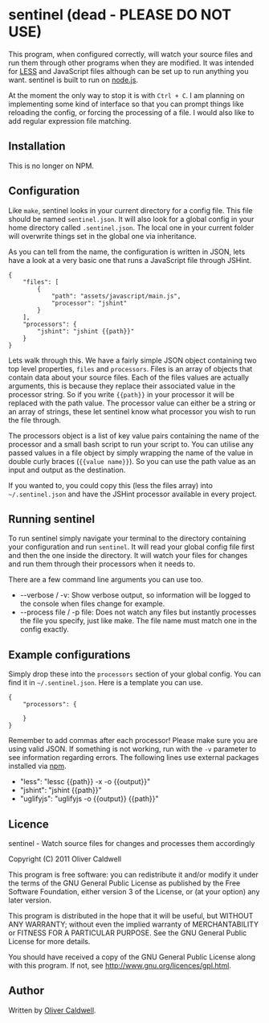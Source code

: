# sentinel (dead - PLEASE DO NOT USE)

This program, when configured correctly, will watch your source files and run them through other programs when they are modified. It was intended for [LESS](http://lesscss.org/) and JavaScript files although can be set up to run anything you want. sentinel is built to run on [node.js](http://nodejs.org/).

At the moment the only way to stop it is with `Ctrl + C`. I am planning on implementing some kind of interface so that you can prompt things like reloading the config, or forcing the processing of a file. I would also like to add regular expression file matching.

## Installation

This is no longer on NPM.

## Configuration

Like `make`, sentinel looks in your current directory for a config file. This file should be named `sentinel.json`. It will also look for a global config in your home directory called `.sentinel.json`. The local one in your current folder will overwrite things set in the global one via inheritance.

As you can tell from the name, the configuration is written in JSON, lets have a look at a very basic one that runs a JavaScript file through JSHint.

    {
        "files": [
            {
                "path": "assets/javascript/main.js",
                "processor": "jshint"
            }
        ],
        "processors": {
            "jshint": "jshint {{path}}"
        }
    }

Lets walk through this. We have a fairly simple JSON object containing two top level properties, `files` and `processors`. Files is an array of objects that contain data about your source files. Each of the files values are actually arguments, this is because they replace their associated value in the processor string. So if you write `{{path}}` in your processor it will be replaced with the path value. The processor value can either be a string or an array of strings, these let sentinel know what processor you wish to run the file through.

The processors object is a list of key value pairs containing the name of the processor and a small bash script to run your script to. You can utilise any passed values in a file object by simply wrapping the name of the value in double curly braces (`{{value name}}`). So you can use the path value as an input and output as the destination.

If you wanted to, you could copy this (less the files array) into `~/.sentinel.json` and have the JSHint processor available in every project.

## Running sentinel

To run sentinel simply navigate your terminal to the directory containing your configuration and run `sentinel`. It will read your global config file first and then the one inside the directory. It will watch your files for changes and run them through their processors when it needs to.

There are a few command line arguments you can use too.

 * --verbose / -v: Show verbose output, so information will be logged to the console when files change for example.
 * --process file / -p file: Does not watch any files but instantly processes the file you specify, just like make. The file name must match one in the config exactly.

## Example configurations

Simply drop these into the `processors` section of your global config. You can find it in `~/.sentinel.json`. Here is a template you can use.

    {
        "processors": {
            
        }
    }

Remember to add commas after each processor! Please make sure you are using valid JSON. If something is not working, run with the `-v` parameter to see information regarding errors. The following lines use external packages installed via [npm](http://npmjs.org/).

 * "less": "lessc {{path}} -x -o {{output}}"
 * "jshint": "jshint {{path}}"
 * "uglifyjs": "uglifyjs -o {{output}} {{path}}"

## Licence

sentinel - Watch source files for changes and processes them accordingly

Copyright (C) 2011 Oliver Caldwell

This program is free software: you can redistribute it and/or modify
it under the terms of the GNU General Public License as published by
the Free Software Foundation, either version 3 of the License, or
(at your option) any later version.

This program is distributed in the hope that it will be useful,
but WITHOUT ANY WARRANTY; without even the implied warranty of
MERCHANTABILITY or FITNESS FOR A PARTICULAR PURPOSE.  See the
GNU General Public License for more details.

You should have received a copy of the GNU General Public License
along with this program.  If not, see <http://www.gnu.org/licences/gpl.html>.

## Author

Written by [Oliver Caldwell](http://olivercaldwell.co.uk).